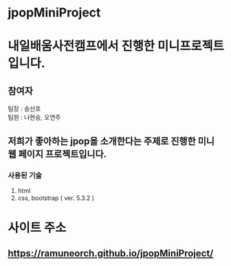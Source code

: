 # jpopMiniProject

# 내일배움사전캠프에서 진행한 미니프로젝트입니다.

## 참여자

팀장 : 송선호 <br/>
팀원 : 나현승, 오연주

## 저희가 좋아하는 jpop을 소개한다는 주제로 진행한 미니 웹 페이지 프로젝트입니다.

### 사용된 기술

1. html
2. css, bootstrap ( ver. 5.3.2 )

# 사이트 주소
## https://ramuneorch.github.io/jpopMiniProject/
